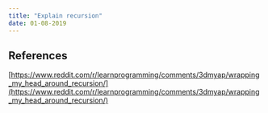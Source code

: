 ```yaml
---
title: "Explain recursion"
date: 01-08-2019
---
```






## References
[https://www.reddit.com/r/learnprogramming/comments/3dmyap/wrapping_my_head_around_recursion/](https://www.reddit.com/r/learnprogramming/comments/3dmyap/wrapping_my_head_around_recursion/)